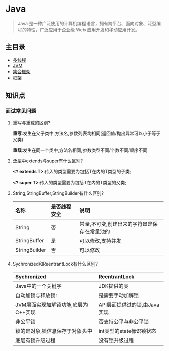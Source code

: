 # Java

> Java 是一种广泛使用的计算机编程语言，拥有跨平台、面向对象、泛型编程的特性，广泛应用于企业级 Web 应用开发和移动应用开发。

## 主目录

- [多线程](./multithreading/README.md)
- [JVM](./JVM/README.md)
- [集合框架](./collections/README.md)
- [框架](./framework/README.md)

## 知识点

### 面试常见问题

1. 重写与重载的区别?
   
   **重写**:发生在父子类中,方法名,参数列表均相同(返回值/抛出异常可以小于等于父类)

   **重载**:发生在同一个类中,方法名相同,参数类型不同/个数不同/顺序不同

2. 泛型中extends与super有什么区别?
   
   **\<? extends T\>**:传入的类型需要为包括T在内的T类型的子类;

   **\<? super T\>**:传入的类型需要为包括T在内的T类型的父类;

3. String,StringBuffer,StringBuilder有什么区别?
   
   | 名称          | 是否线程安全 | 说明                                         |
   | :------------ | :----------- | :------------------------------------------- |
   | String        | 否           | 常量,不可变,创建出来的字符串是保存在常量池的 |
   | StringBuffer  | 是           | 可以修改,支持并发                            |
   | StringBuilder | 否           | 可以修改                                     |

4. Sychronized和ReentrantLock有什么区别?
   
   | Sychronized                         | ReentrantLock                |
   | :---------------------------------- | :--------------------------- |
   | Java中的一个关键字                  | JDK提供的类                  |
   | 自动加锁与释放锁r                   | 是需要手动加解锁             |
   | JVM层面实现加解锁功能,底层为C++实现 | API层面提供过的锁,由Java实现 |
   | 非公平锁                            | 否支持公平与非公平锁         |
   | 锁的是对象,锁信息保存于对象头中     | int类型的state标识锁状态     |
   | 底层有锁升级过程                    | 没有锁升级过程               |